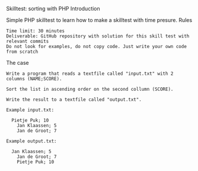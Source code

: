 Skilltest: sorting with PHP
Introduction

Simple PHP skilltest to learn how to make a skilltest with time presure.
Rules

    Time limit: 30 minutes
    Deliverable: GitHub repository with solution for this skill test with relevant commits
    Do not look for examples, do not copy code. Just write your own code from scratch

The case

    Write a program that reads a textfile called "input.txt" with 2 columns (NAME;SCORE).

    Sort the list in ascending order on the second collumn (SCORE).

    Write the result to a textfile called "output.txt".

    Example input.txt:

      Pietje Puk; 10
      	Jan Klaassen; 5
      	Jan de Groot; 7 

    Example output.txt:

      Jan Klaassen; 5	
      	Jan de Groot; 7	
      	Pietje Puk; 10

